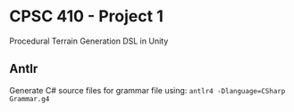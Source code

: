 # CPSC 410 - Project 1
Procedural Terrain Generation DSL in Unity

## Antlr
Generate C# source files for grammar file using: `antlr4 -Dlanguage=CSharp Grammar.g4`
